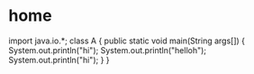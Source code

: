 # home
import java.io.*;
class A
{
  public static void main(String args[])
  {
    System.out.println("hi");
    System.out.println("helloh");
    System.out.println("hi");
  }
}
